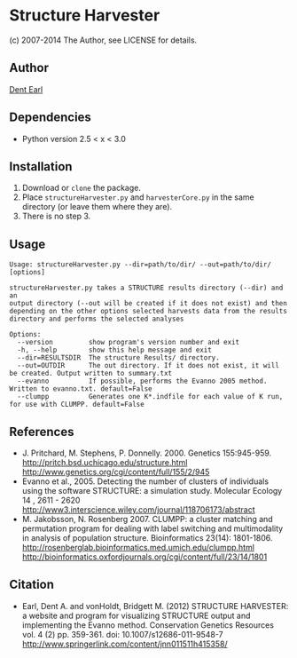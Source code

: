 # Structure Harvester
(c) 2007-2014 The Author, see LICENSE for details.

## Author
[Dent Earl](https://github.com/dentearl/)

## Dependencies
* Python version 2.5 < x < 3.0

## Installation
1. Download or <code>clone</code> the package.
2. Place <code>structureHarvester.py</code> and <code>harvesterCore.py</code> in the same directory (or leave them where they are).
3. There is no step 3.

## Usage
    Usage: structureHarvester.py --dir=path/to/dir/ --out=path/to/dir/ [options]

    structureHarvester.py takes a STRUCTURE results directory (--dir) and an
    output directory (--out will be created if it does not exist) and then
    depending on the other options selected harvests data from the results
    directory and performs the selected analyses

    Options:
      --version         show program's version number and exit
      -h, --help        show this help message and exit
      --dir=RESULTSDIR  The structure Results/ directory.
      --out=OUTDIR      The out directory. If it does not exist, it will be created. Output written to summary.txt
      --evanno          If possible, performs the Evanno 2005 method. Written to evanno.txt. default=False
      --clumpp          Generates one K*.indfile for each value of K run, for use with CLUMPP. default=False

## References
* J. Pritchard, M. Stephens, P. Donnelly. 2000. Genetics 155:945-959. http://pritch.bsd.uchicago.edu/structure.html http://www.genetics.org/cgi/content/full/155/2/945
* Evanno et al., 2005. Detecting the number of clusters of individuals using the software STRUCTURE: a simulation study. Molecular Ecology 14 , 2611 - 2620 http://www3.interscience.wiley.com/journal/118706173/abstract
* M. Jakobsson, N. Rosenberg 2007. CLUMPP: a cluster matching and permutation program for dealing with label switching and multimodality in analysis of population structure. Bioinformatics 23(14): 1801-1806. http://rosenberglab.bioinformatics.med.umich.edu/clumpp.html http://bioinformatics.oxfordjournals.org/cgi/content/full/23/14/1801

## Citation
* Earl, Dent A. and vonHoldt, Bridgett M. (2012) STRUCTURE HARVESTER: a website and program for visualizing STRUCTURE output and implementing the Evanno method. Conservation Genetics Resources vol. 4 (2) pp. 359-361. doi: 10.1007/s12686-011-9548-7 http://www.springerlink.com/content/jnn011511h415358/
